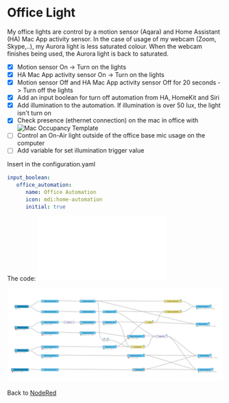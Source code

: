 # Office Light #

My office lights are control by a motion sensor (Aqara) and Home Assistant (HA) Mac App activity sensor.
In the case of usage of my webcam (Zoom, Skype,..), my Aurora light is less saturated colour. When the webcam finishes being used, the Aurora light is back to saturated.
- [x] Motion sensor On -> Turn on the lights
- [x] HA Mac App activity sensor On -> Turn on the lights
- [x] Motion sensor Off and HA Mac App activity sensor Off for 20 seconds -> Turn off the lights
- [x] Add an input boolean for turn off automation from HA, HomeKit and Siri
- [x] Add illumination to the automation. If illumination is over 50 lux, the light isn't turn on
- [x] Check presence (ethernet connection) on the mac in office with ![Mac Occupancy Template](../../../HomeAssistant/macOccupancyTemplate)
- [ ] Control an On-Air light outside of the office base mic usage on the computer
- [ ] Add variable for set illumination trigger value

Insert in the configuration.yaml
```yml
input_boolean:
   office_automation:
      name: Office Automation
      icon: mdi:home-automation
      initial: true
```

The code: ![Office Light Json](officeLight.json)

![Office Light Graph](officeLight.png)

Back to [NodeRed](../../README.md)
